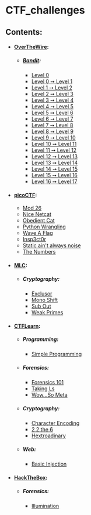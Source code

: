 # CTF_challenges

## Contents:

- #### [OverTheWire](https://overthewire.org/wargames/):
    - ##### [Bandit](https://overthewire.org/wargames/bandit/):
        - [Level 0](overthewire/bandit/level_0)
        - [Level 0 ➙ Level 1](overthewire/bandit/level_0_to_1)
        - [Level 1 ➙ Level 2](overthewire/bandit/level_1_to_2)
        - [Level 2 ➙ Level 3](overthewire/bandit/level_2_to_3)
        - [Level 3 ➙ Level 4](overthewire/bandit/level_3_to_4)
        - [Level 4 ➙ Level 5](overthewire/bandit/level_4_to_5)
        - [Level 5 ➙ Level 6](overthewire/bandit/level_5_to_6)
        - [Level 6 ➙ Level 7](overthewire/bandit/level_6_to_7)
        - [Level 7 ➙ Level 8](overthewire/bandit/level_7_to_8)
        - [Level 8 ➙ Level 9](overthewire/bandit/level_8_to_9)
        - [Level 9 ➙ Level 10](overthewire/bandit/level_9_to_10)
        - [Level 10 ➙ Level 11](overthewire/bandit/level_10_to_11)
        - [Level 11 ➙ Level 12](overthewire/bandit/level_11_to_12)
        - [Level 12 ➙ Level 13](overthewire/bandit/level_12_to_13)
        - [Level 13 ➙ Level 14](overthewire/bandit/level_13_to_14)
        - [Level 14 ➙ Level 15](overthewire/bandit/level_14_to_15)
        - [Level 15 ➙ Level 16](overthewire/bandit/level_15_to_16)
        - [Level 16 ➙ Level 17](overthewire/bandit/level_16_to_17)

- #### [picoCTF]( https://play.picoctf.org/practice):
    - [Mod 26](picoCTF/mod_26)
    - [Nice Netcat](picoCTF/nice_netcat)
    - [Obedient Cat](picoCTF/obedient_cat)
    - [Python Wrangling](picoCTF/python_wrangling)
    - [Wave A Flag](picoCTF/wave_a_flag)
    - [Insp3ct0r](picoCTF/insp3ct0r)
    - [Static ain't always noise](picoCTF/static_aint_always_noise)
    - [The Numbers](picoCTF/the_numbers)

- #### [MLC](https://training.majorleaguecyber.org/challenges):
    - ##### Cryptography:
        - [Exclusor](MLC/exclusor)
        - [Mono Shift](MLC/mono_shift)
        - [Sub Out](MLC/sub_out)
        - [Weak Primes](MLC/weak_primes)

- #### [CTFLearn](https://ctflearn.com/challenge):
    - ##### Programming:
        - [Simple Programming](CTFLearn/Programming/simple_programming)

    - ##### Forensics:
        - [Forensics 101](CTFLearn/Forensics/forensics_101)
        - [Taking Ls](CTFLearn/Forensics/taking_ls)
        - [Wow...So Meta](CTFLearn/Forensics/wow_so_meta)

    - ##### Cryptography:
        - [Character Encoding](CTFLearn/Cryptography/character_encoding)
        - [2 2 the 6](CTFLearn/Cryptography/2_2_the_6)
        - [Hextroadinary](CTFLearn/Cryptography/hextroadinary)

    - ##### Web:
        - [Basic Injection](CTFLearn/Web/basic_injection)

- #### [HackTheBox]():
    - ##### Forensics:
        - [Illumination](HTB/Forensics/illumination)
